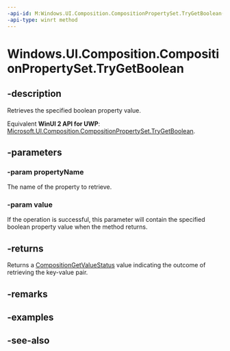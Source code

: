 ```yaml
---
-api-id: M:Windows.UI.Composition.CompositionPropertySet.TryGetBoolean(System.String,System.Boolean@)
-api-type: winrt method
---
```


<!-- Method syntax
public Windows.UI.Composition.CompositionGetValueStatus TryGetBoolean(System.String propertyName, System.Boolean value)
-->

# Windows.UI.Composition.CompositionPropertySet.TryGetBoolean

## -description
Retrieves the specified boolean property value.

Equivalent **WinUI 2 API for UWP**: [Microsoft.UI.Composition.CompositionPropertySet.TryGetBoolean](/windows/winui/api/microsoft.ui.composition.compositionpropertyset.trygetboolean).

## -parameters
### -param propertyName
The name of the property to retrieve.

### -param value
If the operation is successful, this parameter will contain the specified boolean property value when the method returns.

## -returns
Returns a [CompositionGetValueStatus](compositiongetvaluestatus.md) value indicating the outcome of retrieving the key-value pair.

## -remarks

## -examples

## -see-also
